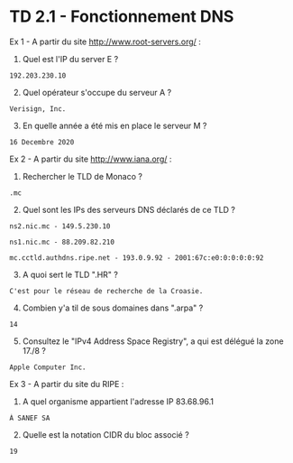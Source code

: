 # TD 2.1 - Fonctionnement DNS

Ex 1 - A partir du site http://www.root-servers.org/ :

1. Quel est l'IP du server E ?
```
192.203.230.10
```
2. Quel opérateur s'occupe du serveur A ?
```
Verisign, Inc.
```
3. En quelle année a été mis en place le serveur M ?
```
16 Decembre 2020
```
Ex 2 - A partir du site http://www.iana.org/ :

1. Rechercher le TLD de Monaco ?
```
.mc
```
2. Quel sont les IPs des serveurs DNS déclarés de ce TLD ?
```
ns2.nic.mc - 149.5.230.10

ns1.nic.mc - 88.209.82.210

mc.cctld.authdns.ripe.net - 193.0.9.92 - 2001:67c:e0:0:0:0:0:92
```
3. A quoi sert le TLD ".HR" ?
```
C'est pour le réseau de recherche de la Croasie.
```
4. Combien y'a til de sous domaines dans ".arpa" ?
```
14
```
5. Consultez le "IPv4 Address Space Registry", a qui est délégué la zone 17./8 ?
```
Apple Computer Inc.
```

Ex 3 - A partir du site du RIPE :

1. A quel organisme appartient l'adresse IP 83.68.96.1 
```
À SANEF SA
```
2. Quelle est la notation CIDR du bloc associé ?
```
19
```
